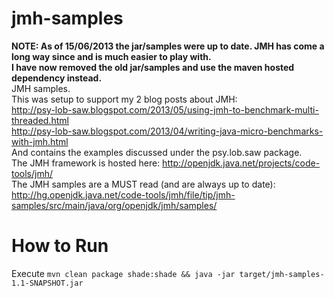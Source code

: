 jmh-samples
===========
<b>NOTE: As of 15/06/2013 the jar/samples were up to date. JMH has come a long way since and is much easier to play with.<br/>
I have now removed the old jar/samples and use the maven hosted dependency instead.<br/></b>
JMH samples.<br/>
This was setup to support my 2 blog posts about JMH:<br/>
http://psy-lob-saw.blogspot.com/2013/05/using-jmh-to-benchmark-multi-threaded.html<br/>
http://psy-lob-saw.blogspot.com/2013/04/writing-java-micro-benchmarks-with-jmh.html<br/>
And contains the examples discussed under the psy.lob.saw package.<br/>
The JMH framework is hosted here: http://openjdk.java.net/projects/code-tools/jmh/<br/>
The JMH samples are a MUST read (and are always up to date): http://hg.openjdk.java.net/code-tools/jmh/file/tip/jmh-samples/src/main/java/org/openjdk/jmh/samples/<br/>


How to Run
==========

Execute `mvn clean package shade:shade && java -jar target/jmh-samples-1.1-SNAPSHOT.jar`